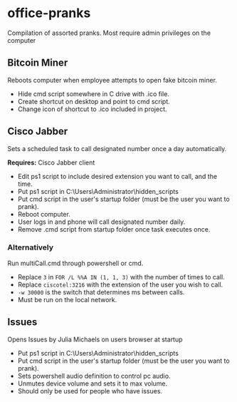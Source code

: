 # office-pranks
Compilation of assorted pranks. Most require admin privileges on the computer 

## Bitcoin Miner
Reboots computer when employee attempts to open fake bitcoin miner.
* Hide cmd script somewhere in C drive with .ico file. 
* Create shortcut on desktop and point to cmd script. 
* Change icon of shortcut to .ico included in project.

## Cisco Jabber
Sets a scheduled task to call designated number once a day automatically. 

**Requires:** Cisco Jabber client

* Edit ps1 script to include desired extension you want to call, and the time.
* Put ps1 script in C:\Users\Administrator\hidden_scripts 
* Put cmd script in the user's startup folder (must be the user you want to prank).
* Reboot computer.
* User logs in and phone will call designated number daily.
* Remove .cmd script from startup folder once task executes once.

### Alternatively
Run multiCall.cmd through powershell or cmd.
* Replace `3` in `FOR /L %%A IN (1, 1, 3)` with the number of times to call.
* Replace `ciscotel:3216` with the extension of the user you wish to call.
* `-w 30000` is the switch that determines ms between calls.
* Must be run on the local network.

## Issues
Opens Issues by Julia Michaels on users browser at startup
 
* Put ps1 script in C:\Users\Administrator\hidden_scripts 
* Put cmd script in the user's startup folder (must be the user you want to prank).
* Sets powershell audio definition to control pc audio.
* Unmutes device volume and sets it to max volume.
* Should only be used for people who have issues.
